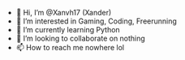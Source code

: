 - 👋 Hi, I’m @Xanvh17 (Xander)
- 👀 I’m interested in Gaming, Coding, Freerunning 
- 🌱 I’m currently learning Python
- 💞️ I’m looking to collaborate on nothing
- 📫 How to reach me nowhere lol

<!---
Xanvh17/Xanvh17 is a ✨ special ✨ repository because its `README.md` (this file) appears on your GitHub profile.
You can click the Preview link to take a look at your changes.
--->

